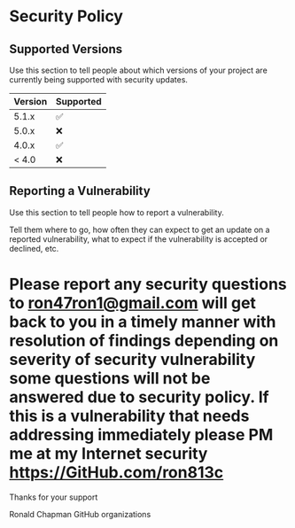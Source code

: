 # Security Policy

## Supported Versions

Use this section to tell people about which versions of your project are
currently being supported with security updates.

| Version | Supported          |
| ------- | ------------------ |
| 5.1.x   | :white_check_mark: |
| 5.0.x   | :x:                |
| 4.0.x   | :white_check_mark: |
| < 4.0   | :x:                |

## Reporting a Vulnerability

Use this section to tell people how to report a vulnerability.

Tell them where to go, how often they can expect to get an update on a
reported vulnerability, what to expect if the vulnerability is accepted or
declined, etc.
# Please report any security questions to ron47ron1@gmail.com will get back to you in a timely manner with resolution of findings depending on severity of security vulnerability some questions will not be answered due to security policy. If this is a vulnerability that needs addressing immediately please PM me at my Internet security https://GitHub.com/ron813c
Thanks for your support 

Ronald Chapman GitHub organizations
